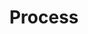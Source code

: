 ---
title: Process
position: 1
parameters:
  - name:
    content:
content_markdown: |-

  What’s a Process Flow?
  A process flow is a workflow for an Online Registration. Every lead comes into the system must be paired with a process flow. Process Flow is displayed in a diagram format where the user can drag and drop Process components. 

  Why is it required?
  A process flow is required to link the system to the online registration to follow the sequence of steps involved in the registration flow.

  What are the components?
  Forms Listing & Builder
  Rules Listing & Builder
  Process Listing & Designer

left_code_blocks:
  - code_block:
    title:
    language:
right_code_blocks:
  - code_block:
    title:
    language:
---